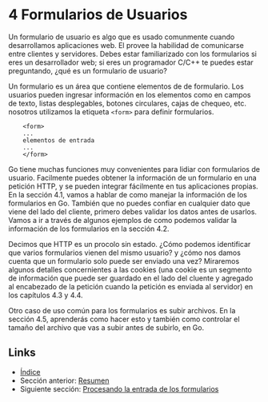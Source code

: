 # 4 Formularios de Usuarios

Un formulario de usuario es algo que es usado comunmente cuando desarrollamos aplicaciones web. El provee la habilidad de comunicarse entre clientes y servidores. Debes estar familiarizado con los formularios si eres un desarrollador web; si eres un programador C/C++ te puedes estar preguntando, ¿qué es un formulario de usuario?

Un formulario es un área que contiene elementos de de formulario. Los usuarios pueden ingresar información en los elementos como en campos de texto, listas desplegables, botones circulares, cajas de chequeo, etc. nosotros utilizamos la etiqueta `<form>` para definir formularios.
```
	<form>
	...
	elementos de entrada
	...
	</form>
```
Go tiene muchas funciones muy convenientes para lidiar con formularios de usuario. Facilmente puedes obtener la información de un formulario en una petición HTTP, y se pueden integrar fácilmente en tus aplicaciones propias. En la sección 4.1, vamos a hablar de como manejar la información de los formularios en Go. También que no puedes confiar en cualquier dato que viene del lado del cliente, primero debes validar los datos antes de usarlos. Vamos a ir a través de algunos ejemplos de como podemos validar la información de los formularios en la sección 4.2.

Decimos que HTTP es un procolo sin estado. ¿Cómo podemos identificar que varios formularios vienen del mismo usuario? y ¿cómo nos damos cuenta que un formulario solo puede ser enviado una vez? Miraremos algunos detalles concernientes a las cookies (una cookie es un segmento de información que puede ser guardado en el lado del cluente y agregado al encabezado de la petición cuando la petición es enviada al servidor) en los capítulos 4.3 y 4.4.

Otro caso de uso común para los formularios es subir archivos. En la sección 4.5, aprenderás como hacer esto y también como controlar el tamaño del archivo que vas a subir antes de subirlo, en Go.

## Links

- [Índice](preface.md)
- Sección anterior: [Resumen](03.5.md)
- Siguiente sección: [Procesando la entrada de los formularios](04.1.md)
